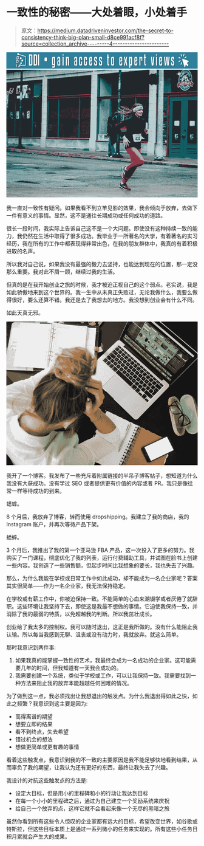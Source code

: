 # 一致性的秘密——大处着眼，小处着手

> 原文：<https://medium.datadriveninvestor.com/the-secret-to-consistency-think-big-plan-small-d8ce991acf8f?source=collection_archive---------4----------------------->

[![](img/3da46455f1772e33860004b911b6951c.png)](http://www.track.datadriveninvestor.com/DDIBeta11-21)![](img/04d10c1e69315a76623c4d62ccbe89b1.png)

我一直对一致性有疑问。如果我看不到立竿见影的效果，我会倾向于放弃，去做下一件有意义的事情。显然，这不是通往长期成功或任何成功的道路。

很长一段时间，我实际上告诉自己这不是一个大问题。即使没有这种持续一致的能力，我仍然在生活中取得了很多成功。我毕业于一所著名的大学，有着著名的实习经历，我在所有的工作中都表现得非常出色，在我的朋友群体中，我真的有着积极进取的名声。

所以我对自己说，如果我没有最强的毅力去坚持，也能达到现在的位置，那一定没那么重要。我对此不屑一顾，继续过我的生活。

但真的是在我开始创业之旅的时候，我才被迫正视自己的这个弱点。老实说，我是如此骄傲地来到这个世界的。我一生中从未真正失败过，无论我做什么，我要么做得很好，要么还算不错。我还是去了我想去的地方。我没想到创业会有什么不同。

如此天真无邪。

![](img/bb206e4cd07bac3e79b649946ecf211c.png)

我开了一个博客。我发布了一些充斥着附属链接的半吊子博客帖子，想知道为什么我没有大获成功。没有学过 SEO 或者提供更有价值的内容或者 PR。我只是像往常一样等待成功的到来。

蟋蟀。

8 个月后，我放弃了博客，转而使用 dropshipping。我建立了我的商店，我的 Instagram 账户，并再次等待产品下架。

蟋蟀。

3 个月后，我推出了我的第一个亚马逊 FBA 产品，这一次投入了更多的努力。我购买了一门课程，彻底优化了我的列表，运行付费辅助工具，并试图在脸书上创建一些内容。我创造了一些销售额，但起步时间比我想象的要长，我也失去了兴趣。

那么，为什么我能在学校或日常工作中如此成功，却不能成为一名企业家呢？答案其实很简单——作为一名企业家，我无法保持稳定。

在学校或有薪工作中，你被迫保持一致。不能简单的心血来潮辍学或者厌倦了就辞职。这些环境让我坚持下去，即使这是我最不想做的事情。它迫使我保持一致，并消除了我的最弱的特质，以免超越我的判断。所以我茁壮成长。

创业给了我太多的控制权。我可以随时退出，这正是我所做的。没有什么能阻止我认输。所以每当我感到无聊、沮丧或没有动力时，我就放弃。就这么简单。

那时我意识到两件事:

1.  如果我真的能掌握一致性的艺术，我最终会成为一名成功的企业家。这可能需要几年的时间，但我知道有一天我会成功的。
2.  我需要创建一个系统，类似于学校或工作，可以让我保持一致。我需要找到一种方法来阻止我的放弃本能超越任何困难的情况。

为了做到这一点，我必须找出让我想退出的触发点。为什么我退出得如此之快，如此之频繁？我意识到这主要是因为:

*   高得离谱的期望
*   想要立即的结果
*   看不到终点，失去希望
*   错过机会的想法
*   想做更简单或更有趣的事情

看着这些触发点，我意识到我的不一致的主要原因是我不能足够快地看到结果，从而辜负了我的期望，让我认为还有更好的东西，最终让我失去了兴趣。

我设计的对抗这些触发点的方法是:

*   设定大目标，但是用小的里程碑和小的行动让我达到目标
*   在每一个小小的里程碑之后，通过为自己建立一个奖励系统来庆祝
*   给自己一个放弃的点，这样它就不会看起来像一个无尽的黑暗之旅

虽然你看到所有这些令人惊叹的企业家都有远大的目标，希望改变世界，如谷歌或特斯拉，但这些目标本质上是通过一系列微小的任务来实现的。所有这些小任务日积月累就会产生大的成果。